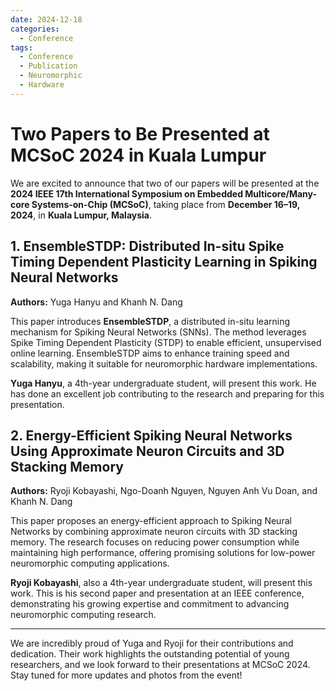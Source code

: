 ```yaml
---
date: 2024-12-18
categories:
  - Conference
tags:
  - Conference
  - Publication
  - Neuromorphic
  - Hardware
---
```


# Two Papers to Be Presented at MCSoC 2024 in Kuala Lumpur  

We are excited to announce that two of our papers will be presented at the **2024 IEEE 17th International Symposium on Embedded Multicore/Many-core Systems-on-Chip (MCSoC)**, taking place from **December 16–19, 2024**, in **Kuala Lumpur, Malaysia**.  
<!-- more -->

## 1. EnsembleSTDP: Distributed In-situ Spike Timing Dependent Plasticity Learning in Spiking Neural Networks  
**Authors:** Yuga Hanyu and Khanh N. Dang  

This paper introduces **EnsembleSTDP**, a distributed in-situ learning mechanism for Spiking Neural Networks (SNNs). The method leverages Spike Timing Dependent Plasticity (STDP) to enable efficient, unsupervised online learning. EnsembleSTDP aims to enhance training speed and scalability, making it suitable for neuromorphic hardware implementations.  

**Yuga Hanyu**, a 4th-year undergraduate student, will present this work. He has done an excellent job contributing to the research and preparing for this presentation.  

## 2. Energy-Efficient Spiking Neural Networks Using Approximate Neuron Circuits and 3D Stacking Memory  
**Authors:** Ryoji Kobayashi, Ngo-Doanh Nguyen, Nguyen Anh Vu Doan, and Khanh N. Dang  

This paper proposes an energy-efficient approach to Spiking Neural Networks by combining approximate neuron circuits with 3D stacking memory. The research focuses on reducing power consumption while maintaining high performance, offering promising solutions for low-power neuromorphic computing applications.  

**Ryoji Kobayashi**, also a 4th-year undergraduate student, will present this work. This is his second paper and presentation at an IEEE conference, demonstrating his growing expertise and commitment to advancing neuromorphic computing research.  

---

We are incredibly proud of Yuga and Ryoji for their contributions and dedication. Their work highlights the outstanding potential of young researchers, and we look forward to their presentations at MCSoC 2024. Stay tuned for more updates and photos from the event!

